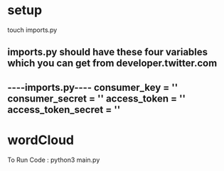 # setup
touch imports.py
## imports.py should have these four variables which you can get from developer.twitter.com
----imports.py----
consumer_key = ''
consumer_secret = ''
access_token = ''
access_token_secret = ''
---------------

# wordCloud
To Run Code : python3 main.py
